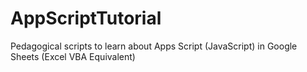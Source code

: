 # AppScriptTutorial
Pedagogical scripts to learn about Apps Script (JavaScript) in Google Sheets (Excel VBA Equivalent)
